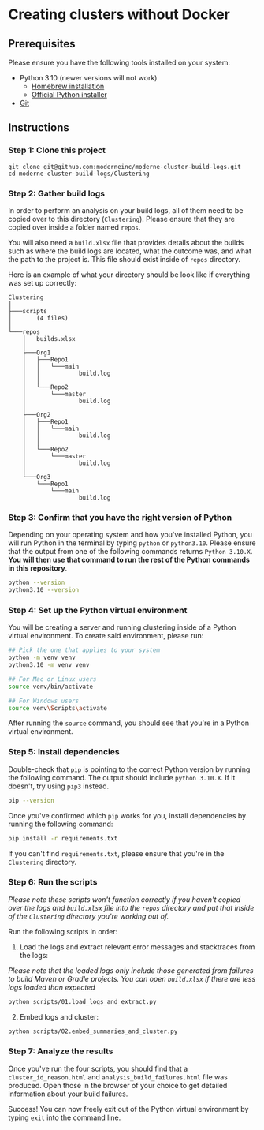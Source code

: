 # Creating clusters without Docker

## Prerequisites

Please ensure you have the following tools installed on your system:

* Python 3.10 (newer versions will not work)
    * [Homebrew installation](https://formulae.brew.sh/formula/python@3.10) 
    * [Official Python installer](https://www.python.org/downloads/release/python-31014/)
* [Git](https://git-scm.com/downloads)

## Instructions

### Step 1: Clone this project

```shell
git clone git@github.com:moderneinc/moderne-cluster-build-logs.git
cd moderne-cluster-build-logs/Clustering
```

### Step 2: Gather build logs

In order to perform an analysis on your build logs, all of them need to be copied over to this directory (`Clustering`). Please ensure that they are copied over inside a folder named `repos`. 

You will also need a `build.xlsx` file that provides details about the builds such as where the build logs are located, what the outcome was, and what the path to the project is. This file should exist inside of `repos` directory.

Here is an example of what your directory should be look like if everything was set up correctly:

```
Clustering
│
├───scripts
│       (4 files)
│
└───repos
    │   builds.xlsx
    │
    ├───Org1
    │   ├───Repo1
    │   │   └───main
    │   │           build.log
    │   │
    │   └───Repo2
    │       └───master
    │               build.log
    │
    ├───Org2
    │   ├───Repo1
    │   │   └───main
    │   │           build.log
    │   │
    │   └───Repo2
    │       └───master
    │               build.log
    │
    └───Org3
        └───Repo1
            └───main
                    build.log
```

### Step 3: Confirm that you have the right version of Python

Depending on your operating system and how you've installed Python, you will run Python in the terminal by typing `python` or `python3.10`. Please ensure that the output from one of the following commands returns `Python 3.10.X`. **You will then use that command to run the rest of the Python commands in this repository**. 

```bash
python --version
python3.10 --version
```

### Step 4: Set up the Python virtual environment

You will be creating a server and running clustering inside of a Python virtual environment. To create said environment, please run:

```bash
## Pick the one that applies to your system
python -m venv venv
python3.10 -m venv venv 

## For Mac or Linux users
source venv/bin/activate

## For Windows users
source venv\Scripts\activate
```

After running the `source` command, you should see that you're in a Python virtual environment.

### Step 5: Install dependencies

Double-check that `pip` is pointing to the correct Python version by running the following command. The output should include `python 3.10.X`. If it doesn't, try using `pip3` instead.

```bash
pip --version
```

Once you've confirmed which `pip` works for you, install dependencies by running the following command:

```bash
pip install -r requirements.txt
```

If you can't find `requirements.txt`, please ensure that you're in the `Clustering` directory.

### Step 6: Run the scripts

_Please note these scripts won't function correctly if you haven't copied over the logs and `build.xlsx` file into the `repos` directory and put that inside of the `Clustering` directory you're working out of._

Run the following scripts in order:

1. Load the logs and extract relevant error messages and stacktraces from the logs:

_Please note that the loaded logs only include those generated from failures to build Maven or Gradle projects. You can open `build.xlsx` if there are less logs loaded than expected_

```bash
python scripts/01.load_logs_and_extract.py
```

2. Embed logs and cluster:

```bash
python scripts/02.embed_summaries_and_cluster.py
```

### Step 7: Analyze the results

Once you've run the four scripts, you should find that a `cluster_id_reason.html` and `analysis_build_failures.html` file was produced. Open those in the browser of your choice to get detailed information about your build failures.

Success! You can now freely exit out of the Python virtual environment by typing `exit` into the command line.

